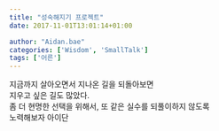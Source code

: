```yaml
---
title: "성숙해지기 프로젝트"
date: 2017-11-01T13:01:14+01:00

author: "Aidan.bae"
categories: ['Wisdom', 'SmallTalk']
tags: ['어른']
---
```

지금까지 살아오면서 지나온 길을 되돌아보면  
지우고 싶은 길도 많았다.  
좀 더 현명한 선택을 위해서, 또 같은 실수를 되풀이하지 않도록  
노력해보자 아이단
